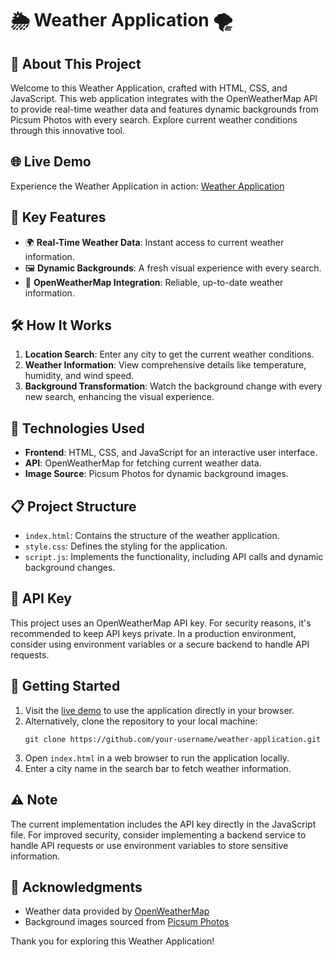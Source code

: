 # 🌦 Weather Application 🌪

## 📝 About This Project

Welcome to this Weather Application, crafted with HTML, CSS, and JavaScript. This web application integrates with the OpenWeatherMap API to provide real-time weather data and features dynamic backgrounds from Picsum Photos with every search. Explore current weather conditions through this innovative tool.

## 🌐 Live Demo

Experience the Weather Application in action: [Weather Application](https://astonishing-zabaione-433b6c.netlify.app/)

## 🎯 Key Features

* 🌍 **Real-Time Weather Data**: Instant access to current weather information.
* 🖼️ **Dynamic Backgrounds**: A fresh visual experience with every search.
* 📡 **OpenWeatherMap Integration**: Reliable, up-to-date weather information.

## 🛠️ How It Works

1. **Location Search**: Enter any city to get the current weather conditions.
2. **Weather Information**: View comprehensive details like temperature, humidity, and wind speed.
3. **Background Transformation**: Watch the background change with every new search, enhancing the visual experience.

## 🌱 Technologies Used

* **Frontend**: HTML, CSS, and JavaScript for an interactive user interface.
* **API**: OpenWeatherMap for fetching current weather data.
* **Image Source**: Picsum Photos for dynamic background images.

## 📋 Project Structure

- `index.html`: Contains the structure of the weather application.
- `style.css`: Defines the styling for the application.
- `script.js`: Implements the functionality, including API calls and dynamic background changes.

## 🔑 API Key

This project uses an OpenWeatherMap API key. For security reasons, it's recommended to keep API keys private. In a production environment, consider using environment variables or a secure backend to handle API requests.

## 🚀 Getting Started

1. Visit the [live demo](https://astonishing-zabaione-433b6c.netlify.app/) to use the application directly in your browser.
2. Alternatively, clone the repository to your local machine:
   ```
   git clone https://github.com/your-username/weather-application.git
   ```
3. Open `index.html` in a web browser to run the application locally.
4. Enter a city name in the search bar to fetch weather information.

## ⚠️ Note

The current implementation includes the API key directly in the JavaScript file. For improved security, consider implementing a backend service to handle API requests or use environment variables to store sensitive information.

## 🙏 Acknowledgments

- Weather data provided by [OpenWeatherMap](https://openweathermap.org/)
- Background images sourced from [Picsum Photos](https://picsum.photos/)

Thank you for exploring this Weather Application! 
